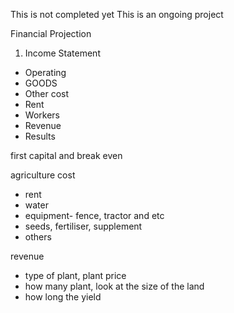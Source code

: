 This is not completed yet
This is an ongoing project

Financial Projection

1. Income Statement
 - Operating
 - GOODS
 - Other cost
 - Rent
 - Workers
 - Revenue
 - Results

 first capital and break even

 agriculture
 cost
 - rent
 - water
 - equipment- fence, tractor and etc
 - seeds, fertiliser, supplement
 - others

 revenue
 - type of plant, plant price
 - how many plant, look at the size of the land
 - how long the yield